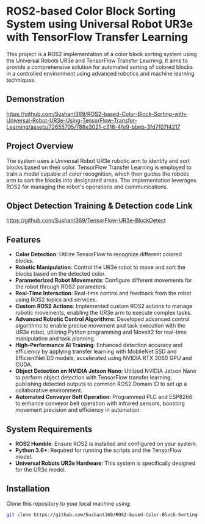 # ROS2-based Color Block Sorting System using Universal Robot UR3e with TensorFlow Transfer Learning

This project is a ROS2 implementation of a color block sorting system using the Universal Robots UR3e and TensorFlow Transfer Learning. It aims to provide a comprehensive solution for automated sorting of colored blocks in a controlled environment using advanced robotics and machine learning techniques.


## Demonstration

https://github.com/Sushant369/ROS2-based-Color-Block-Sorting-with-Universal-Robot-UR3e-Using-TensorFlow-Transfer-Learning/assets/72655705/788e3021-c318-4fe9-bbeb-3fd7f07f4217

## Project Overview

The system uses a Universal Robot UR3e robotic arm to identify and sort blocks based on their color. TensorFlow Transfer Learning is employed to train a model capable of color recognition, which then guides the robotic arm to sort the blocks into designated areas. The implementation leverages ROS2 for managing the robot's operations and communications.

## Object Detection Training & Detection code Link
https://github.com/Sushant369/TensorFlow-UR3e-BlockDetect

## Features

- **Color Detection**: Utilize TensorFlow to recognize different colored blocks.
- **Robotic Manipulation**: Control the UR3e robot to move and sort the blocks based on the detected color.
- **Parameterized Robot Movements**: Configure different movements for the robot through ROS2 parameters.
- **Real-Time Interaction**: Real-time control and feedback from the robot using ROS2 topics and services.
- **Custom ROS2 Actions**: Implemented custom ROS2 actions to manage robotic movements, enabling the UR3e arm to execute complex tasks.
- **Advanced Robotic Control Algorithms**: Developed advanced control algorithms to enable precise movement and task execution with the UR3e robot, utilizing Python programming and MoveIt2 for real-time manipulation and task planning.
- **High-Performance AI Training**: Enhanced detection accuracy and efficiency by applying transfer learning with MobileNet SSD and EfficientNet D0 models, accelerated using NVIDIA RTX 3060 GPU and CUDA.
- **Object Detection on NVIDIA Jetson Nano**: Utilized NVIDIA Jetson Nano to perform object detection with TensorFlow transfer learning, publishing detected outputs to common ROS2 Domain ID to set up a collaborative environment.
- **Automated Conveyor Belt Operation**: Programmed PLC and ESP8266 to enhance conveyor belt operation with infrared sensors, boosting movement precision and efficiency in automation.


## System Requirements

- **ROS2 Humble**: Ensure ROS2 is installed and configured on your system.
- **Python 3.6+**: Required for running the scripts and the TensorFlow model.
- **Universal Robots UR3e Hardware**: This system is specifically designed for the UR3e model.

## Installation

Clone this repository to your local machine using:

```bash
git clone https://github.com/Sushant369/ROS2-based-Color-Block-Sorting-with-Universal-Robot-UR3e-Using-TensorFlow-Transfer-Learning.git
